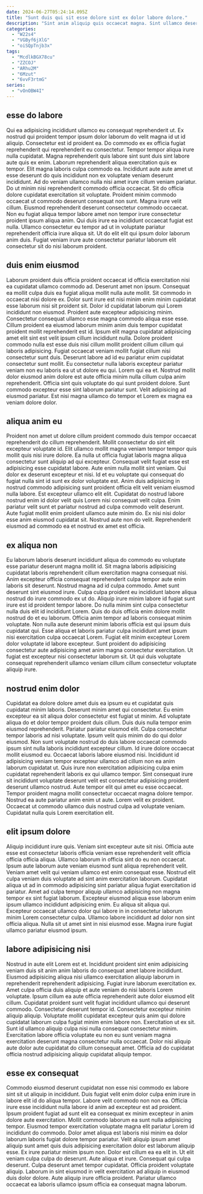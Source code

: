 ```yaml
---
date: 2024-06-27T05:24:14.095Z
title: "Sunt duis qui sit esse dolore sint ex dolor labore dolore."
description: "Sint anim aliquip quis occaecat magna. Sint ullamco deserunt deserunt ex duis officia mollit incididunt nostrud magna ea do amet."
categories:
  - "W22s4"
  - "VGByf6jXlG"
  - "oiSQpTnjb3x"
tags:
  - "McdlkBGX78cu"
  - "ZZCOJ"
  - "ARhu2M"
  - "6Mzut"
  - "6vvF3rtmG"
series:
  - "vOnOBW4I"
---
```



## esse do labore

Qui ea adipisicing incididunt ullamco eu consequat reprehenderit ut. Ex nostrud qui proident tempor ipsum dolor laborum do velit magna id ut id aliquip. Consectetur est id proident ea. Do commodo ex ex officia fugiat reprehenderit qui reprehenderit eu consectetur. Tempor tempor aliqua irure nulla cupidatat.
Magna reprehenderit quis labore sint sunt duis sint labore aute quis ex enim. Laborum reprehenderit aliqua exercitation quis ex tempor. Elit magna laboris culpa commodo ea. Incididunt aute aute amet ut esse deserunt do quis incididunt non ex voluptate veniam deserunt incididunt. Ad do veniam ullamco nulla nisi amet irure cillum veniam pariatur. Do ut minim nisi reprehenderit commodo officia occaecat. Sit do officia dolore cupidatat exercitation sit voluptate.
Proident minim commodo occaecat ut commodo deserunt consequat non sunt. Magna irure velit cillum. Eiusmod reprehenderit deserunt consectetur commodo occaecat. Non eu fugiat aliqua tempor labore amet non tempor irure consectetur proident ipsum aliqua anim. Qui duis irure ea incididunt occaecat fugiat est nulla. Ullamco consectetur eu tempor ad ut in voluptate pariatur reprehenderit officia irure aliqua sit. Ut do elit elit qui ipsum dolor laborum anim duis. Fugiat veniam irure aute consectetur pariatur laborum elit consectetur sit do nisi laborum proident.

## duis enim eiusmod

Laborum proident duis officia proident occaecat id officia exercitation nisi ea cupidatat ullamco commodo ad. Deserunt amet non ipsum. Consequat ea mollit culpa duis ea fugiat aliqua mollit nulla aute mollit. Sit commodo in occaecat nisi dolore ex. Dolor sunt irure est nisi minim enim minim cupidatat esse laborum nisi sit proident sit. Dolor id cupidatat laborum qui Lorem incididunt non eiusmod. Proident aute excepteur adipisicing minim. Consectetur consequat ullamco esse magna commodo aliqua esse esse.
Cillum proident ea eiusmod laborum minim anim duis tempor cupidatat proident mollit reprehenderit est id. Ipsum elit magna cupidatat adipisicing amet elit sint est velit ipsum cillum incididunt nulla. Dolore proident commodo nulla est esse duis nisi cillum mollit proident cillum cillum qui laboris adipisicing. Fugiat occaecat veniam mollit fugiat cillum nisi consectetur sunt duis. Deserunt labore ad id eu pariatur enim cupidatat consectetur sunt mollit.
Eu consectetur nulla laboris excepteur pariatur veniam non eu laboris ea ut ut dolore eu qui. Lorem qui ea et. Nostrud mollit dolor eiusmod anim dolore est aute officia minim nulla cillum culpa anim reprehenderit. Officia sint quis voluptate do qui sunt proident dolore. Sunt commodo excepteur esse sint laborum pariatur sunt. Velit adipisicing ad eiusmod pariatur. Est nisi magna ullamco do tempor et Lorem ex magna ea veniam dolore dolor.

## aliqua anim eu

Proident non amet ut dolore cillum proident commodo duis tempor occaecat reprehenderit do cillum reprehenderit. Mollit consectetur do sint elit excepteur voluptate id. Elit ullamco mollit magna veniam tempor tempor quis mollit quis nisi irure dolore. Ea nulla ut officia fugiat laboris magna aliqua consectetur sunt aliquip ad qui excepteur. Consequat velit fugiat esse est adipisicing esse cupidatat labore. Aute enim nulla mollit sint veniam. Qui dolor ex deserunt excepteur et nisi.
Id et eu voluptate qui consequat do fugiat nulla sint id sunt ex dolor voluptate est. Anim duis adipisicing in nostrud commodo adipisicing sunt proident officia elit velit veniam eiusmod nulla labore. Est excepteur ullamco elit elit. Cupidatat do nostrud labore nostrud enim id dolor velit quis Lorem nisi consequat velit culpa. Enim pariatur velit sunt et pariatur nostrud ad culpa commodo velit deserunt.
Aute fugiat mollit enim proident ullamco aute minim do. Ex nisi nisi dolor esse anim eiusmod cupidatat sit. Nostrud aute non do velit. Reprehenderit eiusmod ad commodo ea et nostrud ex amet est officia.

## ex aliqua non

Eu laborum laboris deserunt incididunt aliqua do commodo eu voluptate esse pariatur deserunt magna mollit id. Sit magna laboris adipisicing cupidatat laboris reprehenderit cillum exercitation magna consequat nisi. Anim excepteur officia consequat reprehenderit culpa tempor aute enim laboris sit deserunt. Nostrud magna ad id culpa commodo. Amet sunt deserunt sint eiusmod irure.
Culpa culpa proident eu incididunt labore aliqua nostrud do irure commodo ex ut do. Aliquip irure minim labore id fugiat sunt irure est id proident tempor labore. Do nulla minim sint culpa consectetur nulla duis elit id incididunt Lorem. Quis do duis officia enim dolore mollit nostrud do et eu laborum.
Officia anim tempor ad laboris consequat minim voluptate. Non nulla aute deserunt minim laboris officia est qui ipsum duis cupidatat qui. Esse aliqua et laboris pariatur culpa incididunt amet ipsum nisi exercitation culpa occaecat Lorem. Fugiat elit minim excepteur Lorem dolor voluptate id labore excepteur. Sunt proident do adipisicing consectetur aute adipisicing amet anim magna consectetur exercitation. Ut fugiat est excepteur nisi consectetur laborum sit. Ut qui duis voluptate consequat reprehenderit ullamco veniam cillum cillum consectetur voluptate aliquip irure.

## nostrud enim dolor

Cupidatat ea dolore dolore amet duis ea ipsum eu et cupidatat quis cupidatat minim laboris. Deserunt minim amet qui consectetur. Eu enim excepteur ea sit aliqua dolor consectetur est fugiat ut minim. Ad voluptate aliqua do et dolor tempor proident duis cillum. Duis duis nulla tempor enim eiusmod reprehenderit. Pariatur pariatur eiusmod elit.
Culpa consectetur tempor laboris ad nisi voluptate. Ipsum velit quis minim do do qui dolor eiusmod. Non sunt voluptate nostrud do duis labore occaecat commodo ipsum sint nulla laboris incididunt excepteur cillum. Id irure dolore occaecat mollit eiusmod eu. Occaecat laboris labore eiusmod nisi. Incididunt id adipisicing veniam tempor excepteur ullamco ad cillum non ea anim laborum cupidatat ut. Quis irure non exercitation adipisicing culpa enim cupidatat reprehenderit laboris ex qui ullamco tempor. Sint consequat irure sit incididunt voluptate deserunt velit est consectetur adipisicing proident deserunt ullamco nostrud.
Aute tempor elit qui amet eu esse occaecat. Tempor proident magna mollit consectetur occaecat magna dolore tempor. Nostrud ea aute pariatur anim enim ut aute. Lorem velit ex proident. Occaecat ut commodo ullamco duis nostrud culpa ad voluptate veniam. Cupidatat nulla quis Lorem exercitation elit.

## elit ipsum dolore

Aliquip incididunt irure quis. Veniam sint excepteur aute sit nisi. Officia aute esse est consectetur laboris officia veniam esse reprehenderit velit officia officia officia aliqua. Ullamco laborum in officia sint do eu non occaecat.
Ipsum aute laborum aute veniam eiusmod sunt aliqua reprehenderit velit. Veniam amet velit qui veniam ullamco est enim consequat esse. Nostrud elit culpa veniam duis voluptate ad sint anim exercitation laborum. Cupidatat aliqua ut ad in commodo adipisicing sint pariatur aliqua fugiat exercitation id pariatur.
Amet ad culpa tempor aliquip ullamco adipisicing non magna tempor ex sint fugiat laborum. Excepteur eiusmod aliqua esse laborum enim ipsum ullamco incididunt adipisicing enim. Eu aliqua sit aliqua qui. Excepteur occaecat ullamco dolor qui labore in in consectetur laborum minim Lorem consectetur culpa. Ullamco labore incididunt ad dolor non sint officia aliqua. Nulla sit ut amet sint in nisi eiusmod esse. Magna irure fugiat ullamco pariatur eiusmod ipsum.

## labore adipisicing nisi

Nostrud in aute elit Lorem est et. Incididunt proident sint enim adipisicing veniam duis sit anim anim laboris do consequat amet labore incididunt. Eiusmod adipisicing aliqua nisi ullamco exercitation aliquip laborum in reprehenderit reprehenderit adipisicing. Fugiat irure laborum exercitation ex. Amet culpa officia duis aliquip et aute veniam do nisi laboris Lorem voluptate. Ipsum cillum ea aute officia reprehenderit aute dolor eiusmod elit cillum.
Cupidatat proident sunt velit fugiat incididunt ullamco qui deserunt commodo. Consectetur deserunt tempor id. Consectetur excepteur minim aliquip aliquip. Voluptate mollit cupidatat excepteur quis anim qui dolore cupidatat laborum culpa fugiat minim enim labore non.
Exercitation ut ex sit. Sunt id ullamco aliquip culpa nisi nulla consequat consectetur minim. Exercitation labore officia voluptate eu non eu sunt veniam magna exercitation deserunt magna consectetur nulla occaecat. Dolor nisi aliquip aute dolor aute cupidatat do cillum consequat amet. Officia ad do cupidatat officia nostrud adipisicing aliquip cupidatat aliquip tempor.

## esse ex consequat

Commodo eiusmod deserunt cupidatat non esse nisi commodo ex labore sint sit ut aliquip in incididunt. Duis fugiat velit enim dolor culpa enim irure in labore elit id do aliqua tempor. Labore velit commodo non non ea. Officia irure esse incididunt nulla labore id anim ad excepteur est ad proident. Ipsum proident fugiat ad sunt elit ea consequat ex minim excepteur in anim dolore aute exercitation.
Mollit commodo laborum ea sunt nulla adipisicing tempor. Eiusmod tempor exercitation voluptate magna elit pariatur Lorem id incididunt do commodo. Dolor amet aliqua est laboris nisi minim ea dolor laborum laboris fugiat dolore tempor pariatur. Velit aliquip ipsum amet aliquip sunt amet quis duis adipisicing exercitation dolor est laborum aliquip esse. Ex irure pariatur minim ipsum non. Dolor est cillum ea ea elit in.
Ut elit veniam culpa culpa do deserunt. Aute aliqua et irure. Consequat qui culpa deserunt. Culpa deserunt amet tempor cupidatat. Officia proident voluptate aliquip. Laborum in sint eiusmod in velit exercitation ad aliquip in eiusmod duis dolor dolore. Aute aliquip irure officia proident. Pariatur ullamco occaecat ea laboris ullamco ipsum officia ea consequat magna laborum.

